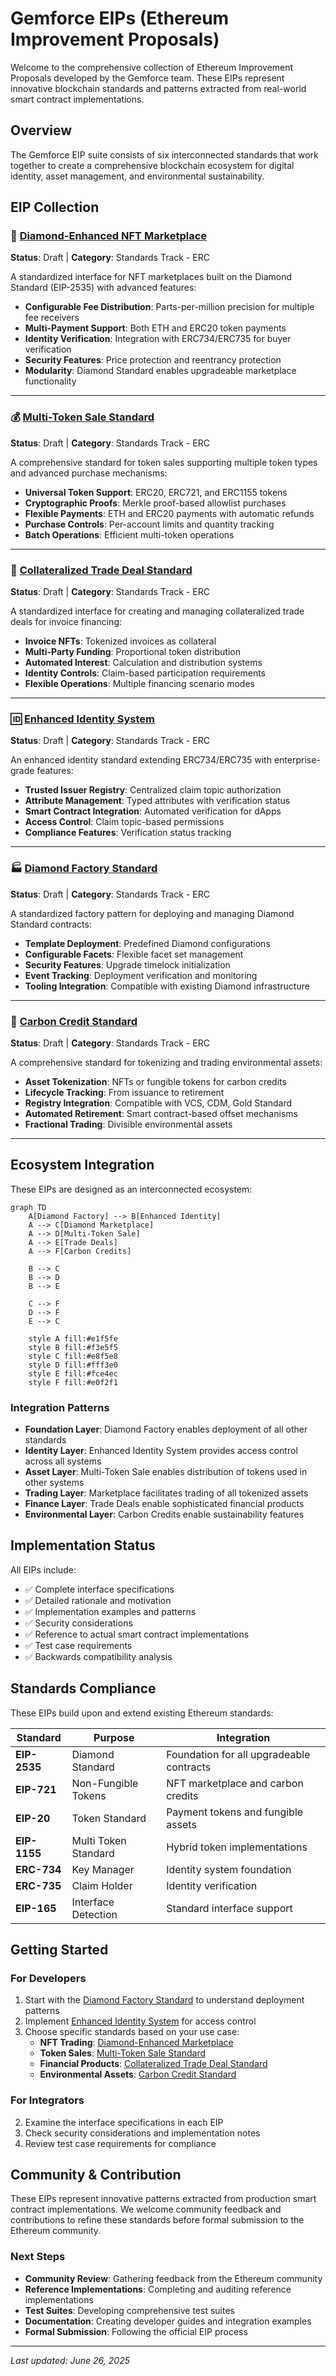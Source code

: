 # Gemforce EIPs (Ethereum Improvement Proposals)

Welcome to the comprehensive collection of Ethereum Improvement Proposals developed by the Gemforce team. These EIPs represent innovative blockchain standards and patterns extracted from real-world smart contract implementations.

## Overview

The Gemforce EIP suite consists of six interconnected standards that work together to create a comprehensive blockchain ecosystem for digital identity, asset management, and environmental sustainability.

## EIP Collection

### 🏪 [Diamond-Enhanced NFT Marketplace](EIP-DRAFT-Diamond-Enhanced-Marketplace.md)
**Status**: Draft | **Category**: Standards Track - ERC

A standardized interface for NFT marketplaces built on the Diamond Standard (EIP-2535) with advanced features:

- **Configurable Fee Distribution**: Parts-per-million precision for multiple fee receivers
- **Multi-Payment Support**: Both ETH and ERC20 token payments
- **Identity Verification**: Integration with ERC734/ERC735 for buyer verification
- **Security Features**: Price protection and reentrancy protection
- **Modularity**: Diamond Standard enables upgradeable marketplace functionality

---

### 💰 [Multi-Token Sale Standard](EIP-DRAFT-Multi-Token-Sale-Standard.md)
**Status**: Draft | **Category**: Standards Track - ERC

A comprehensive standard for token sales supporting multiple token types and advanced purchase mechanisms:

- **Universal Token Support**: ERC20, ERC721, and ERC1155 tokens
- **Cryptographic Proofs**: Merkle proof-based allowlist purchases
- **Flexible Payments**: ETH and ERC20 payments with automatic refunds
- **Purchase Controls**: Per-account limits and quantity tracking
- **Batch Operations**: Efficient multi-token operations

---

### 🤝 [Collateralized Trade Deal Standard](EIP-DRAFT-Collateralized-Trade-Deal-Standard.md)
**Status**: Draft | **Category**: Standards Track - ERC

A standardized interface for creating and managing collateralized trade deals for invoice financing:

- **Invoice NFTs**: Tokenized invoices as collateral
- **Multi-Party Funding**: Proportional token distribution
- **Automated Interest**: Calculation and distribution systems
- **Identity Controls**: Claim-based participation requirements
- **Flexible Operations**: Multiple financing scenario modes

---

### 🆔 [Enhanced Identity System](EIP-DRAFT-Enhanced-Identity-System.md)
**Status**: Draft | **Category**: Standards Track - ERC

An enhanced identity standard extending ERC734/ERC735 with enterprise-grade features:

- **Trusted Issuer Registry**: Centralized claim topic authorization
- **Attribute Management**: Typed attributes with verification status
- **Smart Contract Integration**: Automated verification for dApps
- **Access Control**: Claim topic-based permissions
- **Compliance Features**: Verification status tracking

---

### 🏭 [Diamond Factory Standard](EIP-DRAFT-Diamond-Factory-Standard.md)
**Status**: Draft | **Category**: Standards Track - ERC

A standardized factory pattern for deploying and managing Diamond Standard contracts:

- **Template Deployment**: Predefined Diamond configurations
- **Configurable Facets**: Flexible facet set management
- **Security Features**: Upgrade timelock initialization
- **Event Tracking**: Deployment verification and monitoring
- **Tooling Integration**: Compatible with existing Diamond infrastructure

---

### 🌱 [Carbon Credit Standard](EIP-DRAFT-Carbon-Credit-Standard.md)
**Status**: Draft | **Category**: Standards Track - ERC

A comprehensive standard for tokenizing and trading environmental assets:

- **Asset Tokenization**: NFTs or fungible tokens for carbon credits
- **Lifecycle Tracking**: From issuance to retirement
- **Registry Integration**: Compatible with VCS, CDM, Gold Standard
- **Automated Retirement**: Smart contract-based offset mechanisms
- **Fractional Trading**: Divisible environmental assets

---

## Ecosystem Integration

These EIPs are designed as an interconnected ecosystem:

```mermaid
graph TD
    A[Diamond Factory] --> B[Enhanced Identity]
    A --> C[Diamond Marketplace]
    A --> D[Multi-Token Sale]
    A --> E[Trade Deals]
    A --> F[Carbon Credits]
    
    B --> C
    B --> D
    B --> E
    
    C --> F
    D --> F
    E --> C
    
    style A fill:#e1f5fe
    style B fill:#f3e5f5
    style C fill:#e8f5e8
    style D fill:#fff3e0
    style E fill:#fce4ec
    style F fill:#e0f2f1
```

### Integration Patterns

- **Foundation Layer**: Diamond Factory enables deployment of all other standards
- **Identity Layer**: Enhanced Identity System provides access control across all systems
- **Asset Layer**: Multi-Token Sale enables distribution of tokens used in other systems
- **Trading Layer**: Marketplace facilitates trading of all tokenized assets
- **Finance Layer**: Trade Deals enable sophisticated financial products
- **Environmental Layer**: Carbon Credits enable sustainability features

## Implementation Status

All EIPs include:

- ✅ Complete interface specifications
- ✅ Detailed rationale and motivation  
- ✅ Implementation examples and patterns
- ✅ Security considerations
- ✅ Reference to actual smart contract implementations
- ✅ Test case requirements
- ✅ Backwards compatibility analysis

## Standards Compliance

These EIPs build upon and extend existing Ethereum standards:

| Standard | Purpose | Integration |
|----------|---------|-------------|
| **EIP-2535** | Diamond Standard | Foundation for all upgradeable contracts |
| **EIP-721** | Non-Fungible Tokens | NFT marketplace and carbon credits |
| **EIP-20** | Token Standard | Payment tokens and fungible assets |
| **EIP-1155** | Multi Token Standard | Hybrid token implementations |
| **ERC-734** | Key Manager | Identity system foundation |
| **ERC-735** | Claim Holder | Identity verification |
| **EIP-165** | Interface Detection | Standard interface support |

## Getting Started

### For Developers
1. Start with the [Diamond Factory Standard](EIP-DRAFT-Diamond-Factory-Standard.md) to understand deployment patterns
2. Implement [Enhanced Identity System](EIP-DRAFT-Enhanced-Identity-System.md) for access control
3. Choose specific standards based on your use case:
   - **NFT Trading**: [Diamond-Enhanced Marketplace](EIP-DRAFT-Diamond-Enhanced-Marketplace.md)
   - **Token Sales**: [Multi-Token Sale Standard](EIP-DRAFT-Multi-Token-Sale-Standard.md)
   - **Financial Products**: [Collateralized Trade Deal Standard](EIP-DRAFT-Collateralized-Trade-Deal-Standard.md)
   - **Environmental Assets**: [Carbon Credit Standard](EIP-DRAFT-Carbon-Credit-Standard.md)

### For Integrators
2. Examine the interface specifications in each EIP
3. Check security considerations and implementation notes
4. Review test case requirements for compliance

## Community & Contribution

These EIPs represent innovative patterns extracted from production smart contract implementations. We welcome community feedback and contributions to refine these standards before formal submission to the Ethereum community.

### Next Steps
- **Community Review**: Gathering feedback from the Ethereum community
- **Reference Implementations**: Completing and auditing reference implementations
- **Test Suites**: Developing comprehensive test suites
- **Documentation**: Creating developer guides and integration examples
- **Formal Submission**: Following the official EIP process

---

*Last updated: June 26, 2025*